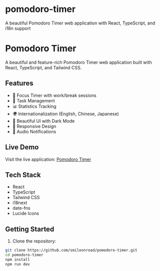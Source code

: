 # pomodoro-timer
A beautiful Pomodoro Timer web application with React, TypeScript, and i18n support

# Pomodoro Timer

A beautiful and feature-rich Pomodoro Timer web application built with React, TypeScript, and Tailwind CSS.

## Features

- 🎯 Focus Timer with work/break sessions
- 📝 Task Management
- 📊 Statistics Tracking
- 🌍 Internationalization (English, Chinese, Japanese)
- 🎨 Beautiful UI with Dark Mode
- 📱 Responsive Design
- 🔔 Audio Notifications

## Live Demo

Visit the live application: [Pomodoro Timer](https://gleeful-marigold-65f08c.netlify.app)

## Tech Stack

- React
- TypeScript
- Tailwind CSS
- i18next
- date-fns
- Lucide Icons

## Getting Started

1. Clone the repository:
```bash
git clone https://github.com/smileonroad/pomodoro-timer.git
cd pomodoro-timer
npm install
npm run dev
